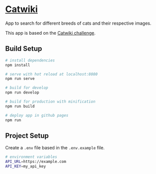 # [Catwiki](https://marodriguezvi.github.io/catwiki-challenge/)

App to search for different breeds of cats and their respective images.

This app is based on the [Catwiki challenge](https://devchallenges.io/challenges/f4NJ53rcfgrP6sBMD2jt).


## Build Setup

``` bash
# install dependencies
npm install

# serve with hot reload at localhost:8080
npm run serve

# build for develop
npm run develop

# build for production with minification
npm run build

# deploy app in github pages
npm run
```

## Project Setup

Create a `.env` file based in the `.env.example` file.

``` bash
# environment variables
API_URL=https://example.com
API_KEY=my_api_key
```
